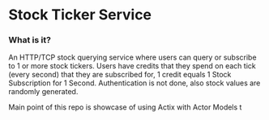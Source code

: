 # Stock Ticker Service

### What is it?

An HTTP/TCP stock querying service where users can query or subscribe to 1 or more stock tickers.
Users have credits that they spend on each tick (every second) that they are subscribed for, 1 credit equals 1 Stock Subscription for 1 Second.
Authentication is not done, also stock values are randomly generated.

Main point of this repo is showcase of using Actix with Actor Models t